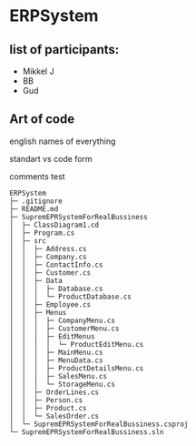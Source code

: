 # ERPSystem
## list of participants:
- Mikkel J
- BB
- Gud


## Art of code
english names of everything

standart vs code form 

comments
test

```
ERPSystem
├─ .gitignore
├─ README.md
├─ SupremEPRSystemForRealBussiness
│  ├─ ClassDiagram1.cd
│  ├─ Program.cs
│  ├─ src
│  │  ├─ Address.cs
│  │  ├─ Company.cs
│  │  ├─ ContactInfo.cs
│  │  ├─ Customer.cs
│  │  ├─ Data
│  │  │  ├─ Database.cs
│  │  │  └─ ProductDatabase.cs
│  │  ├─ Employee.cs
│  │  ├─ Menus
│  │  │  ├─ CompanyMenu.cs
│  │  │  ├─ CustomerMenu.cs
│  │  │  ├─ EditMenus
│  │  │  │  └─ ProductEditMenu.cs
│  │  │  ├─ MainMenu.cs
│  │  │  ├─ MenuData.cs
│  │  │  ├─ ProductDetailsMenu.cs
│  │  │  ├─ SalesMenu.cs
│  │  │  └─ StorageMenu.cs
│  │  ├─ OrderLines.cs
│  │  ├─ Person.cs
│  │  ├─ Product.cs
│  │  └─ SalesOrder.cs
│  └─ SupremEPRSystemForRealBussiness.csproj
└─ SupremEPRSystemForRealBussiness.sln

```